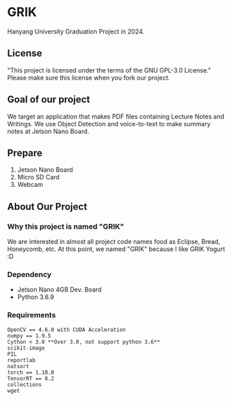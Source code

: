 # GRIK
Hanyang University Graduation Project in 2024.

## License
"This project is licensed under the terms of the GNU GPL-3.0 License."
Please make sure this license when you fork our project.

## Goal of our project
We target an application that makes PDF files containing Lecture Notes and Writings.
We use Object Detection and voice-to-text to make summary notes at Jetson Nano Board.

## Prepare
1. Jetson Nano Board
2. Micro SD Card
3. Webcam

## About Our Project
### Why this project is named "GRIK"
We are interested in almost all project code names food as Eclipse, Bread, Honeycomb, etc.
At this point, we named "GRIK" because I like GRIK Yogurt :D
### Dependency
- Jetson Nano 4GB Dev. Board
- Python 3.6.9
### Requirements
```
OpenCV == 4.6.0 with CUDA Acceleration
numpy == 1.9.5
Cython < 3.0 **Over 3.0, not support python 3.6**
scikit-image
PIL
reportlab
natsort
torch == 1.10.0
TensorRT == 8.2
collections
wget
```
